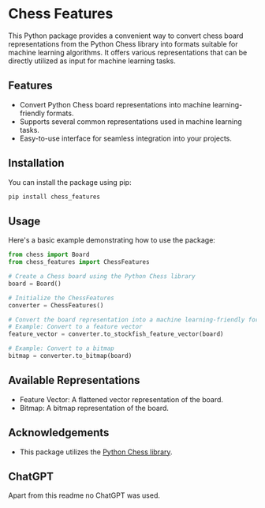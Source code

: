 # Chess Features

This Python package provides a convenient way to convert chess board representations from the Python Chess library into formats suitable for machine learning algorithms. It offers various representations that can be directly utilized as input for machine learning tasks.

## Features

- Convert Python Chess board representations into machine learning-friendly formats.
- Supports several common representations used in machine learning tasks.
- Easy-to-use interface for seamless integration into your projects.

## Installation

You can install the package using pip:

```bash
pip install chess_features
```

## Usage

Here's a basic example demonstrating how to use the package:

```python
from chess import Board
from chess_features import ChessFeatures

# Create a Chess board using the Python Chess library
board = Board()

# Initialize the ChessFeatures
converter = ChessFeatures()

# Convert the board representation into a machine learning-friendly format
# Example: Convert to a feature vector
feature_vector = converter.to_stockfish_feature_vector(board)

# Example: Convert to a bitmap
bitmap = converter.to_bitmap(board)

```

## Available Representations

- Feature Vector: A flattened vector representation of the board.
- Bitmap: A bitmap representation of the board.

## Acknowledgements

- This package utilizes the [Python Chess library](https://python-chess.readthedocs.io/en/latest/).

## ChatGPT

Apart from this readme no ChatGPT was used.
